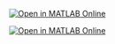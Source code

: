 [![Open in MATLAB Online](https://www.mathworks.com/images/responsive/global/open-in-matlab-online.svg)](https://matlab.mathworks.com/open/github/v1?repo=mcafaro/vigilant-journey&file=dice.mlx&line=1&focus=true)

[![Open in MATLAB Online](https://www.mathworks.com/images/responsive/global/open-in-matlab-online.svg)](https://matlab.mathworks.com/open/github/v1?repo=mcafaro/vigilant-journey&file=dice.m&line=1&focus=true)
